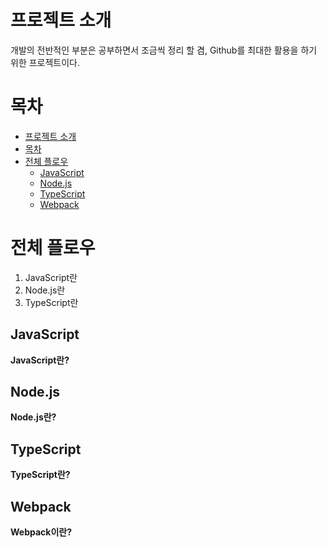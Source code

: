 # 프로젝트 소개
개발의 전반적인 부분은 공부하면서 조금씩 정리 할 겸, Github를 최대한 활용을 하기 위한 프로젝트이다.

# 목차
<!-- TOC -->

- [프로젝트 소개](#%ED%94%84%EB%A1%9C%EC%A0%9D%ED%8A%B8-%EC%86%8C%EA%B0%9C)
- [목차](#%EB%AA%A9%EC%B0%A8)
- [전체 플로우](#%EC%A0%84%EC%B2%B4-%ED%94%8C%EB%A1%9C%EC%9A%B0)
    - [JavaScript](#javascript)
    - [Node.js](#node.js)
    - [TypeScript](#typescript)
    - [Webpack](#webpack)
<!-- /TOC -->

# 전체 플로우
1. JavaScript란
2. Node.js란
3. TypeScript란

## JavaScript
**JavaScript란?**

## Node.js
**Node.js란?**

## TypeScript
**TypeScript란?**

## Webpack
**Webpack이란?**
